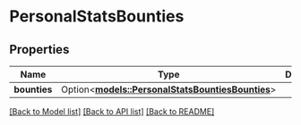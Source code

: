 # PersonalStatsBounties

## Properties

Name | Type | Description | Notes
------------ | ------------- | ------------- | -------------
**bounties** | Option<[**models::PersonalStatsBountiesBounties**](PersonalStatsBounties_bounties.md)> |  | [optional]

[[Back to Model list]](../README.md#documentation-for-models) [[Back to API list]](../README.md#documentation-for-api-endpoints) [[Back to README]](../README.md)



